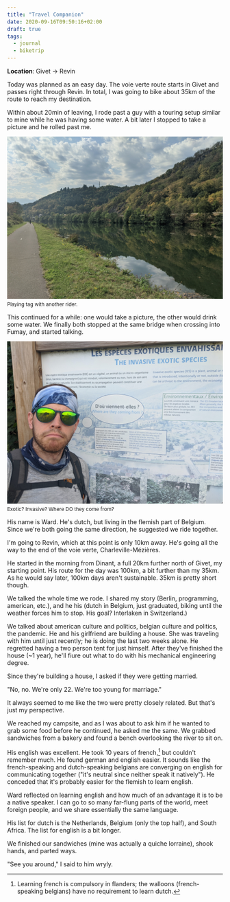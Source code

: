 ```yaml
---
title: "Travel Companion"
date: 2020-09-16T09:50:16+02:00
draft: true
tags:
  - journal
  - biketrip
---
```


**Location**: Givet -> Revin

Today was planned as an easy day. The voie verte route starts in Givet and
passes right through Revin. In total, I was going to bike about 35km of the
route to reach my destination.

Within about 20min of leaving, I rode past a guy with a touring setup similar
to mine while he was having some water. A bit later I stopped to take a picture
and he rolled past me.

<img style="max-width: 100%; width: auto; height: auto;" src="/images/voie_verte_ward.jpg" alt="voie verte">
<figcaption><small>Playing tag with another rider.</small></figcaption>

This continued for a while: one would take a picture, the other would drink
some water. We finally both stopped at the same bridge when crossing into
Fumay, and started talking.

<img style="max-width: 100%; width: auto; height: auto;" src="/images/voie_verte_invasive_species.jpg" alt="invasive species warning">
<figcaption><small>Exotic? Invasive? Where DO they come from?</small></figcaption>

His name is Ward. He's dutch, but living in the flemish part of Belgium. Since
we're both going the same direction, he suggested we ride together.

I'm going to Revin, which at this point is only 10km away. He's going all the
way to the end of the voie verte, Charleville-Mézières.

He started in the morning from Dinant, a full 20km further north of Givet, my
starting point. His route for the day was 100km, a bit further than my 35km. As
he would say later, 100km days aren't sustainable. 35km is pretty short though.

We talked the whole time we rode. I shared my story (Berlin, programming,
american, etc.), and he his (dutch in Belgium, just graduated, biking until the
weather forces him to stop. His goal? Interlaken in Switzerland.)

We talked about american culture and politics, belgian culture and politics,
the pandemic. He and his girlfriend are building a house. She was traveling
with him until just recently; he is doing the last two weeks alone. He
regretted having a two person tent for just himself. After they've finished the
house (~1 year), he'll fiure out what to do with his mechanical engineering
degree.

Since they're building a house, I asked if they were getting married.

"No, no. We're only 22. We're too young for marriage."

It always seemed to me like the two were pretty closely related. But that's
just my perspective.

We reached my campsite, and as I was about to ask him if he wanted to grab some
food before he continued, he asked me the same. We grabbed sandwiches from a
bakery and found a bench overlooking the river to sit on.

His english was excellent. He took 10 years of french,[^1] but couldn't
remember much. He found german and english easier. It sounds like the
french-speaking and dutch-speaking belgians are converging on english for
communicating together ("it's neutral since neither speak it natively"). He
conceded that it's probably easier for the flemish to learn english.

Ward reflected on learning english and how much of an advantage it is to be a
native speaker. I can go to so many far-flung parts of the world, meet foreign
people, and we share essentially the same language.

His list for dutch is the Netherlands, Belgium (only the top half), and South
Africa. The list for english is a bit longer.

We finished our sandwiches (mine was actually a quiche lorraine), shook hands,
and parted ways.

"See you around," I said to him wryly.

[^1]: Learning french is compulsory in flanders; the walloons (french-speaking
  belgians) have no requirement to learn dutch.
